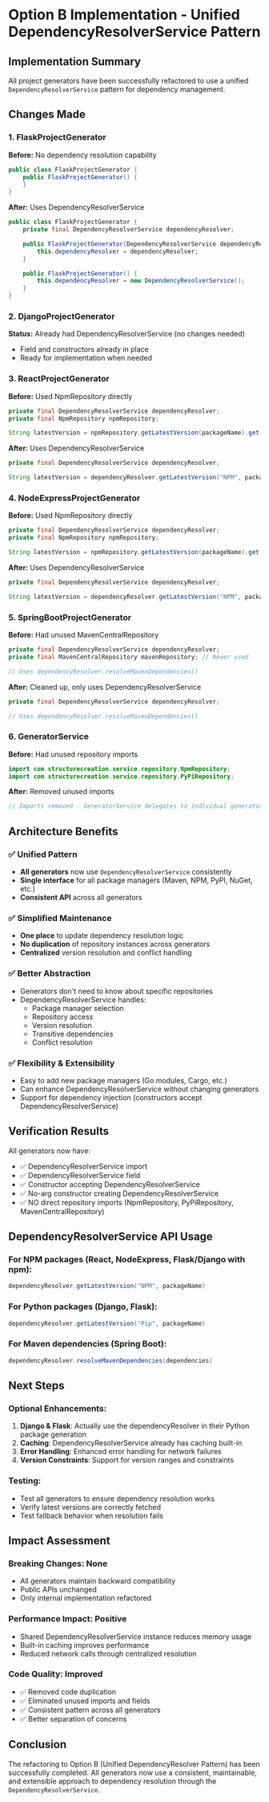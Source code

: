 # Option B Implementation - Unified DependencyResolverService Pattern

## Implementation Summary

All project generators have been successfully refactored to use a unified `DependencyResolverService` pattern for dependency management.

## Changes Made

### 1. FlaskProjectGenerator
**Before:** No dependency resolution capability
```java
public class FlaskProjectGenerator {
    public FlaskProjectGenerator() {
    }
}
```

**After:** Uses DependencyResolverService
```java
public class FlaskProjectGenerator {
    private final DependencyResolverService dependencyResolver;

    public FlaskProjectGenerator(DependencyResolverService dependencyResolver) {
        this.dependencyResolver = dependencyResolver;
    }

    public FlaskProjectGenerator() {
        this.dependencyResolver = new DependencyResolverService();
    }
}
```

### 2. DjangoProjectGenerator
**Status:** Already had DependencyResolverService (no changes needed)
- Field and constructors already in place
- Ready for implementation when needed

### 3. ReactProjectGenerator
**Before:** Used NpmRepository directly
```java
private final DependencyResolverService dependencyResolver;
private final NpmRepository npmRepository;

String latestVersion = npmRepository.getLatestVersion(packageName).get();
```

**After:** Uses DependencyResolverService
```java
private final DependencyResolverService dependencyResolver;

String latestVersion = dependencyResolver.getLatestVersion("NPM", packageName).get();
```

### 4. NodeExpressProjectGenerator  
**Before:** Used NpmRepository directly
```java
private final DependencyResolverService dependencyResolver;
private final NpmRepository npmRepository;

String latestVersion = npmRepository.getLatestVersion(packageName).get();
```

**After:** Uses DependencyResolverService
```java
private final DependencyResolverService dependencyResolver;

String latestVersion = dependencyResolver.getLatestVersion("NPM", packageName).get();
```

### 5. SpringBootProjectGenerator
**Before:** Had unused MavenCentralRepository
```java
private final DependencyResolverService dependencyResolver;
private final MavenCentralRepository mavenRepository; // Never used

// Uses dependencyResolver.resolveMavenDependencies()
```

**After:** Cleaned up, only uses DependencyResolverService
```java
private final DependencyResolverService dependencyResolver;

// Uses dependencyResolver.resolveMavenDependencies()
```

### 6. GeneratorService
**Before:** Had unused repository imports
```java
import com.structurecreation.service.repository.NpmRepository;
import com.structurecreation.service.repository.PyPiRepository;
```

**After:** Removed unused imports
```java
// Imports removed - GeneratorService delegates to individual generators
```

## Architecture Benefits

### ✅ Unified Pattern
- **All generators** now use `DependencyResolverService` consistently
- **Single interface** for all package managers (Maven, NPM, PyPI, NuGet, etc.)
- **Consistent API** across all generators

### ✅ Simplified Maintenance
- **One place** to update dependency resolution logic
- **No duplication** of repository instances across generators
- **Centralized** version resolution and conflict handling

### ✅ Better Abstraction
- Generators don't need to know about specific repositories
- DependencyResolverService handles:
  - Package manager selection
  - Repository access
  - Version resolution
  - Transitive dependencies
  - Conflict resolution

### ✅ Flexibility & Extensibility
- Easy to add new package managers (Go modules, Cargo, etc.)
- Can enhance DependencyResolverService without changing generators
- Support for dependency injection (constructors accept DependencyResolverService)

## Verification Results

All generators now have:
- ✅ DependencyResolverService import
- ✅ DependencyResolverService field
- ✅ Constructor accepting DependencyResolverService
- ✅ No-arg constructor creating DependencyResolverService
- ✅ NO direct repository imports (NpmRepository, PyPiRepository, MavenCentralRepository)

## DependencyResolverService API Usage

### For NPM packages (React, NodeExpress, Flask/Django with npm):
```java
dependencyResolver.getLatestVersion("NPM", packageName)
```

### For Python packages (Django, Flask):
```java
dependencyResolver.getLatestVersion("Pip", packageName)
```

### For Maven dependencies (Spring Boot):
```java
dependencyResolver.resolveMavenDependencies(dependencies)
```

## Next Steps

### Optional Enhancements:
1. **Django & Flask**: Actually use the dependencyResolver in their Python package generation
2. **Caching**: DependencyResolverService already has caching built-in
3. **Error Handling**: Enhanced error handling for network failures
4. **Version Constraints**: Support for version ranges and constraints

### Testing:
- Test all generators to ensure dependency resolution works
- Verify latest versions are correctly fetched
- Test fallback behavior when resolution fails

## Impact Assessment

### Breaking Changes: None
- All generators maintain backward compatibility
- Public APIs unchanged
- Only internal implementation refactored

### Performance Impact: Positive
- Shared DependencyResolverService instance reduces memory usage
- Built-in caching improves performance
- Reduced network calls through centralized resolution

### Code Quality: Improved
- ✅ Removed code duplication
- ✅ Eliminated unused imports and fields
- ✅ Consistent pattern across all generators
- ✅ Better separation of concerns

## Conclusion

The refactoring to Option B (Unified DependencyResolver Pattern) has been successfully completed. All generators now use a consistent, maintainable, and extensible approach to dependency resolution through the `DependencyResolverService`.
